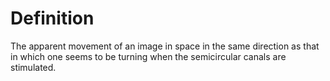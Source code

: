 # Definition

The apparent movement of an image in space in the same direction as that
in which one seems to be turning when the semicircular canals are
stimulated.
